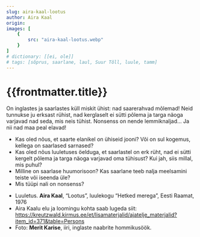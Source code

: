 ```yaml
---
slug: aira-kaal-lootus
author: Aira Kaal
origin: 
images: [
    {
        src: "aira-kaal-lootus.webp"
    }
]
# dictionary: [[ei, ole]]
# tags: [sõprus, saarlane, laul, Suur Tõll, luule, tamm]
---
```


<h1 class="story-h1">
    {{frontmatter.title}}
</h1>

<!-- Fotole: Sarnased saarlased? -->

On inglastes ja saarlastes
küll miskit ühist:
nad saarerahvad mõlemad!
Neid tunnukse ju erksast rühist,
nad kerglaselt ei sütti põlema
ja targa näoga varjavad
nad seda, mis neis tühist.
Nonsenss on nende
lemmiknaljad…
Ja nii nad maa peal elavad!


<story-author :author="frontmatter.author" :origin="frontmatter.origin" />
<!-- <story-dictionary :terms="frontmatter.dictionary" /> -->

<details-wrapper summary="Mis mõtted tekkisid?">

- Kas oled nõus, et saarte elanikel on ühiseid jooni? Või on sul kogemus, kellega on saarlased sarnased?
- Kas oled nõus luuletuses öelduga, et saarlastel on erk rüht, nad ei sütti kergelt põlema ja targa näoga varjavad oma tühisust? Kui jah, siis millal, mis puhul?
- Milline on saarlase huumorisoon? Kas saarlane teeb nalja meelsamini teiste või iseenda üle?
- Mis tüüpi nali on nonsenss?

</details-wrapper>


<details-wrapper summary="Allikad" class="text-sm" icon="IconSources">

- Luuletus. **Aira Kaal**, “Lootus”, luulekogu “Hetked merega”, Eesti Raamat, 1976
- Aira Kaalu elu ja loomingu kohta saab lugeda siit: https://kreutzwald.kirmus.ee/et/lisamaterjalid/ajatelje_materjalid?item_id=371&table=Persons
- Foto: **Merit Karise**, iiri, inglaste naabrite hommikusöök.

</details-wrapper>
